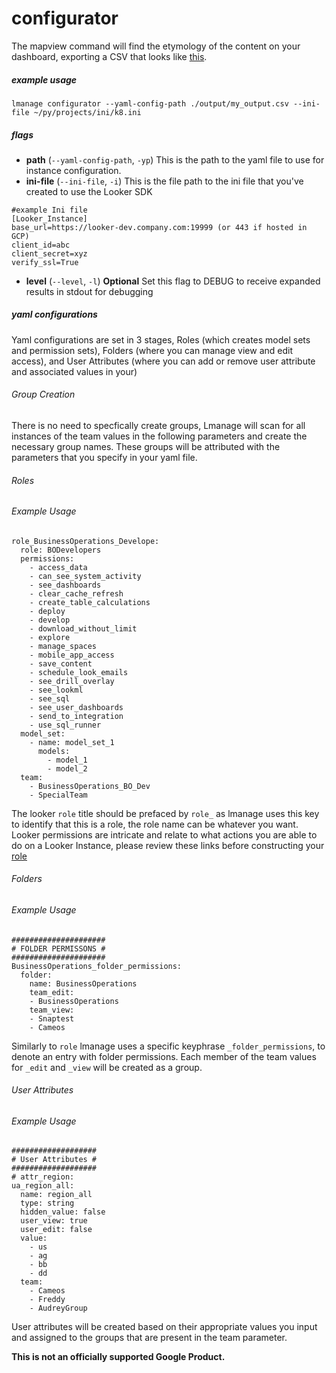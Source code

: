 # configurator
The mapview command will find the etymology of the content on your dashboard, exporting a CSV that looks like [this](https://docs.google.com/spreadsheets/d/1TzeJW46ml0uzO9RdLOOLxwtvUWjhmZxoa-xq4pbznV0/edit?resourcekey=0-xbWC87hXYFNgy1As06NncA#gid=900312158).

##### example usage
`lmanage configurator --yaml-config-path ./output/my_output.csv --ini-file ~/py/projects/ini/k8.ini`
##### flags
- **path** (`--yaml-config-path`, `-yp`) This is the path to the yaml file to use for instance configuration. 
- **ini-file** (`--ini-file`, `-i`) This is the file path to the ini file that you've created to use the Looker SDK
```
#example Ini file
[Looker_Instance]
base_url=https://looker-dev.company.com:19999 (or 443 if hosted in GCP)
client_id=abc
client_secret=xyz
verify_ssl=True
```
- **level** (`--level`, `-l`) **Optional** Set this flag to DEBUG to receive expanded results in stdout for debugging  

##### yaml configurations
Yaml configurations are set in 3 stages, Roles (which creates model sets and permission sets), Folders (where you can manage view and edit access), and User Attributes (where you can add or remove user attribute and associated values in your)

###### Group Creation
There is no need to specfically create groups, Lmanage will scan for all instances of the team values in the following parameters and create the necessary group names. These groups will be attributed with the parameters that you specify in your yaml file.

###### Roles
###### Example Usage
```
role_BusinessOperations_Develope:
  role: BODevelopers
  permissions:
    - access_data
    - can_see_system_activity
    - see_dashboards
    - clear_cache_refresh
    - create_table_calculations
    - deploy
    - develop
    - download_without_limit
    - explore
    - manage_spaces
    - mobile_app_access
    - save_content
    - schedule_look_emails
    - see_drill_overlay
    - see_lookml
    - see_sql
    - see_user_dashboards
    - send_to_integration 
    - use_sql_runner
  model_set:
    - name: model_set_1
      models:
        - model_1 
        - model_2
  team:
    - BusinessOperations_BO_Dev
    - SpecialTeam
```
The looker `role` title should be prefaced by `role_` as lmanage uses this key to identify that this is a role, the role name can be whatever you want. Looker permissions are intricate and relate to what actions you are able to do on a Looker Instance, please review these links before constructing your [role](https://docs.looker.com/admin-options/settings/roles)

###### Folders
###### Example Usage
```
#####################
# FOLDER PERMISSONS #
#####################
BusinessOperations_folder_permissions:
  folder:
    name: BusinessOperations
    team_edit: 
    - BusinessOperations
    team_view:
    - Snaptest
    - Cameos

```
Similarly to `role` lmanage uses a specific keyphrase `_folder_permissions`, to denote an entry with folder permissions. Each member of the team values for `_edit` and `_view` will be created as a group.

###### User Attributes
###### Example Usage

```
###################
# User Attributes #
###################
# attr_region:
ua_region_all:
  name: region_all
  type: string
  hidden_value: false 
  user_view: true
  user_edit: false
  value:
    - us
    - ag
    - bb
    - dd
  team:
    - Cameos
    - Freddy
    - AudreyGroup
```
User attributes will be created based on their appropriate values you input and assigned to the groups that are present in the team parameter.

**This is not an officially supported Google Product.**
